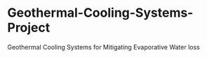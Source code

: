 # Geothermal-Cooling-Systems-Project
Geothermal Cooling Systems for Mitigating Evaporative Water loss
